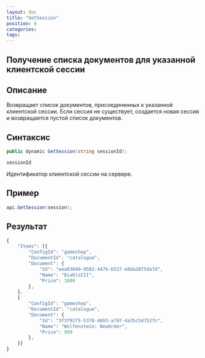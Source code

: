 ```yaml
---
layout: doc
title: "GetSession"
position: 6
categories: 
tags:
---
```


## Получение списка документов для указанной клиентской сессии

## Описание
Возвращает список документов, присоединенных к указанной клиентской сессии.
Если сессия не существует, создается новая сессия и возвращается пустой список документов.

## Синтаксис

```csharp
public dynamic GetSession(string sessionId);
```

`sessionId`

Идентификатор клиентской сессии на сервере.

## Пример
```csharp
api.GetSession(session);
```

## Результат
```js
{
	"Items": [{
		"ConfigId": "gameshop",
		"DocumentId": "catalogue",
		"Document": {
			"Id": "eea03040-9582-447b-b527-e0da2075da7d",
			"Name": "DiabloIII",
			"Price": 1800
		},
	},
	{
		"ConfigId": "gameshop",
		"DocumentId": "catalogue",
		"Document": {
			"Id": "3f3f92f5-5378-4893-a797-4a35c54752fc",
			"Name": "Wolfenstein: NewOrder",
			"Price": 999
		},
	}]
}
```

